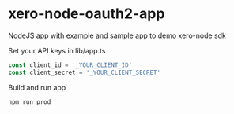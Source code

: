 # xero-node-oauth2-app
NodeJS app with example and sample app to demo xero-node sdk

Set your API keys in lib/app.ts

```javascript
const client_id = '_YOUR_CLIENT_ID'
const client_secret = '_YOUR_CLIENT_SECRET'
```

Build and run app

```sh
npm run prod
```

